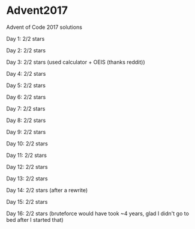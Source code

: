 # Advent2017

Advent of Code 2017 solutions

Day 1: 2/2 stars

Day 2: 2/2 stars

Day 3: 2/2 stars (used calculator + OEIS (thanks reddit))

Day 4: 2/2 stars

Day 5: 2/2 stars

Day 6: 2/2 stars

Day 7: 2/2 stars

Day 8: 2/2 stars

Day 9: 2/2 stars

Day 10: 2/2 stars

Day 11: 2/2 stars

Day 12: 2/2 stars

Day 13: 2/2 stars

Day 14: 2/2 stars (after a rewrite)

Day 15: 2/2 stars

Day 16: 2/2 stars (bruteforce would have took ~4 years, glad I didn't go to bed after I started that)
